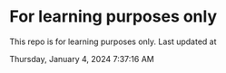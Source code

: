 # For learning purposes only
This repo is for learning purposes only.
Last updated at

Thursday, January 4, 2024 7:37:16 AM

